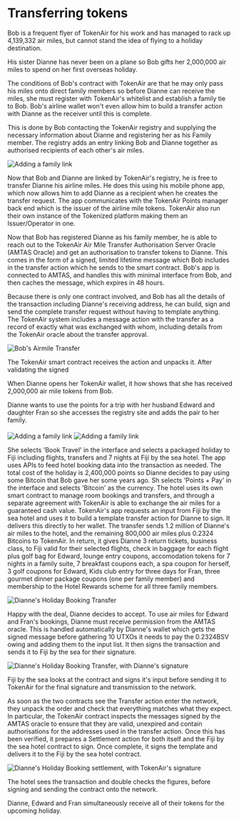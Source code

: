 # Transferring tokens

Bob is a frequent flyer of TokenAir for his work and has managed to rack up 4,139,332 air miles, but cannot stand the idea of flying to a holiday destination.

His sister Dianne has never been on a plane so Bob gifts her 2,000,000 air miles to spend on her first overseas holiday.

The conditions of Bob's contract with TokenAir are that he may only pass his miles onto direct family members so before Dianne can receive the miles, she must register with TokenAir's whitelist and establish a family tie to Bob. Bob's airline wallet won't even allow him to build a transfer action with Dianne as the receiver until this is complete.

This is done by Bob contacting the TokenAir registry and supplying the necessary information about Dianne and registering her as his Family member. The registry adds an entry linking Bob and Dianne together as authorised recipients of each other's air miles.

<img src="https://raw.githubusercontent.com/tokenized/docs/master/images/bob-dianne-family-addition-action.svg?sanitize=true" alt="Adding a family link" align="middle">

Now that Bob and Dianne are linked by TokenAir's registry, he is free to transfer Dianne his airline miles.
He does this using his mobile phone app, which now allows him to add Dianne as a recipient when he creates the transfer request.
The app communicates with the TokenAir Points manager back end which is the issuer of the airline mile tokens. TokenAir also run their own instance of the Tokenized platform making them an Issuer/Operator in one.

Now that Bob has registered Dianne as his family member, he is able to reach out to the TokenAir Air Mile Transfer Authorisation Server Oracle (AMTAS Oracle) and get an authorisation to transfer tokens to Dianne. This comes in the form of a signed, limited lifetime message which Bob includes in the transfer action which he sends to the smart contract. Bob's app is connected to AMTAS, and handles this with minimal interface from Bob, and then caches the message, which expires in 48 hours.

Because there is only one contract involved, and Bob has all the details of the transaction including Dianne's receiving address, he can build, sign and send the complete transfer request without having to template anything. The TokenAir system includes a message action with the transfer as a record of exactly what was exchanged with whom, including details from the TokenAir oracle about the transfer approval.

<img src="https://raw.githubusercontent.com/tokenized/docs/master/images/bob-airmile-transfer-final.svg?sanitize=true" alt="Bob's Airmile Transfer" align="middle">

The TokenAir smart contract receives the action and unpacks it. After validating the signed

When Dianne opens her TokenAir wallet, it how shows that she has received 2,000,000 air mile tokens from Bob.

Dianne wants to use the points for a trip with her husband Edward and daughter Fran so she accesses the registry site and adds the pair to her family.

<img src="https://raw.githubusercontent.com/tokenized/docs/master/images/dianne-edward-family-addition-action.svg?sanitize=true" alt="Adding a family link" align="middle">

<img src="https://raw.githubusercontent.com/tokenized/docs/master/images/dianne-fran-family-addition-action.svg?sanitize=true" alt="Adding a family link" align="middle">

She selects 'Book Travel' in the interface and selects a packaged holiday to Fiji including flights, transfers and 7 nights at Fiji by the sea hotel. The app uses APIs to feed hotel booking data into the transaction as needed. The total cost of the holiday is 2,400,000 points so Dianne decides to pay using some Bitcoin that Bob gave her some years ago. Sh selects 'Points + Pay' in the interface and selects 'Bitcoin' as the currency. 
The hotel uses its own smart contract to manage room bookings and transfers, and through a separate agreement with TokenAir is able to exchange the air miles for a guaranteed cash value.
TokenAir's app requests an input from Fiji by the sea hotel and uses it to build a template transfer action for Dianne to sign. It delivers this directly to her wallet.
The transfer sends 1.2 million of Dianne's air miles to the hotel, and the remaining 800,000 air miles plus 0.2324 Bitcoins to TokenAir. In return, it gives Dianne 3 return tickets, business class, to Fiji valid for their selected flights, check in baggage for each flight plus golf bag for Edward, lounge entry coupons, accomodation tokens for 7 nights in a family suite, 7 breakfast coupons each, a spa coupon for herself, 3 golf coupons for Edward, Kids club entry for three days for Fran, three gourmet dinner package coupons (one per family member) and membership to the Hotel Rewards scheme for all three family members.

<img src="https://raw.githubusercontent.com/tokenized/docs/master/images/diannes-booking-transfer-template.svg?sanitize=true" alt="Dianne's Holiday Booking Transfer" align="middle">

Happy with the deal, Dianne decides to accept. To use air miles for Edward and Fran's bookings, Dianne must receive permission from the AMTAS oracle. This is handled automatically by Dianne's wallet which gets the signed message before gathering 10 UTXOs it needs to pay the 0.2324BSV owing and adding them to the input list. It then signs the transaction and sends it to Fiji by the sea for their signature.

<img src="https://raw.githubusercontent.com/tokenized/docs/master/images/diannes-booking-transfer-signed.svg?sanitize=true" alt="Dianne's Holiday Booking Transfer, with Dianne's signature" align="middle">

Fiji by the sea looks at the contract and signs it's input before sending it to TokenAir for the final signature and transmission to the network.

As soon as the two contracts see the Transfer action enter the network, they unpack the order and check that everything matches what they expect. In particular, the TokenAir contract inspects the messages signed by the AMTAS oracle to ensure that they are valid, unexpired and contain authorisations for the addresses used in the transfer action. Once this has been verified, it prepares a Settlement action for both itself and the Fiji by the sea hotel contract to sign. Once complete, it signs the template and delivers it to the Fiji by the sea hotel contract.

<img src="https://raw.githubusercontent.com/tokenized/docs/master/images/diannes-booking-settlement-template.svg?sanitize=true" alt="Dianne's Holiday Booking settlement, with TokenAir's signature" align="middle">

The hotel sees the transaction and double checks the figures, before signing and sending the contract onto the network. 

Dianne, Edward and Fran simultaneously receive all of their tokens for the upcoming holiday.